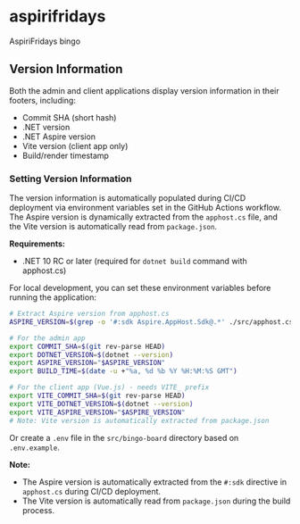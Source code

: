 # aspirifridays

AspiriFridays bingo

## Version Information

Both the admin and client applications display version information in their footers, including:
- Commit SHA (short hash)
- .NET version
- .NET Aspire version
- Vite version (client app only)
- Build/render timestamp

### Setting Version Information

The version information is automatically populated during CI/CD deployment via environment variables set in the GitHub Actions workflow. The Aspire version is dynamically extracted from the `apphost.cs` file, and the Vite version is automatically read from `package.json`.

**Requirements:**
- .NET 10 RC or later (required for `dotnet build` command with apphost.cs)

For local development, you can set these environment variables before running the application:

```bash
# Extract Aspire version from apphost.cs
ASPIRE_VERSION=$(grep -o '#:sdk Aspire.AppHost.Sdk@.*' ./src/apphost.cs | cut -d'@' -f2 | grep -oP '^\d+\.\d+\.\d+(-preview\.\d+)?')

# For the admin app
export COMMIT_SHA=$(git rev-parse HEAD)
export DOTNET_VERSION=$(dotnet --version)
export ASPIRE_VERSION="$ASPIRE_VERSION"
export BUILD_TIME=$(date -u +"%a, %d %b %Y %H:%M:%S GMT")

# For the client app (Vue.js) - needs VITE_ prefix
export VITE_COMMIT_SHA=$(git rev-parse HEAD)
export VITE_DOTNET_VERSION=$(dotnet --version)
export VITE_ASPIRE_VERSION="$ASPIRE_VERSION"
# Note: Vite version is automatically extracted from package.json
```

Or create a `.env` file in the `src/bingo-board` directory based on `.env.example`.

**Note:** 
- The Aspire version is automatically extracted from the `#:sdk` directive in `apphost.cs` during CI/CD deployment.
- The Vite version is automatically read from `package.json` during the build process.
